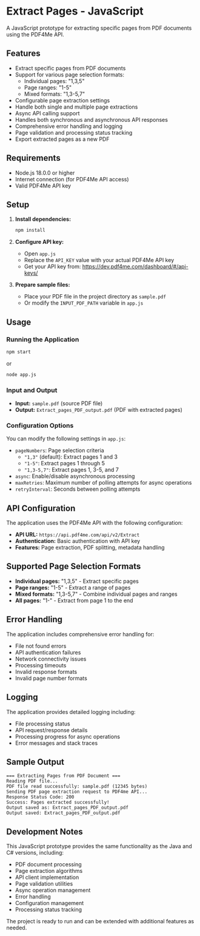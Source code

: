# Extract Pages - JavaScript

A JavaScript prototype for extracting specific pages from PDF documents using the PDF4Me API.

## Features

- Extract specific pages from PDF documents
- Support for various page selection formats:
  - Individual pages: "1,3,5"
  - Page ranges: "1-5"
  - Mixed formats: "1,3-5,7"
- Configurable page extraction settings
- Handle both single and multiple page extractions
- Async API calling support
- Handles both synchronous and asynchronous API responses
- Comprehensive error handling and logging
- Page validation and processing status tracking
- Export extracted pages as a new PDF

## Requirements

- Node.js 18.0.0 or higher
- Internet connection (for PDF4Me API access)
- Valid PDF4Me API key

## Setup

1. **Install dependencies:**
   ```bash
   npm install
   ```

2. **Configure API key:**
   - Open `app.js`
   - Replace the `API_KEY` value with your actual PDF4Me API key
   - Get your API key from: https://dev.pdf4me.com/dashboard/#/api-keys/

3. **Prepare sample files:**
   - Place your PDF file in the project directory as `sample.pdf`
   - Or modify the `INPUT_PDF_PATH` variable in `app.js`

## Usage

### Running the Application

```bash
npm start
```

or

```bash
node app.js
```

### Input and Output

- **Input:** `sample.pdf` (source PDF file)
- **Output:** `Extract_pages_PDF_output.pdf` (PDF with extracted pages)

### Configuration Options

You can modify the following settings in `app.js`:

- `pageNumbers`: Page selection criteria
  - `"1,3"` (default): Extract pages 1 and 3
  - `"1-5"`: Extract pages 1 through 5
  - `"1,3-5,7"`: Extract pages 1, 3-5, and 7
- `async`: Enable/disable asynchronous processing
- `maxRetries`: Maximum number of polling attempts for async operations
- `retryInterval`: Seconds between polling attempts

## API Configuration

The application uses the PDF4Me API with the following configuration:
- **API URL:** `https://api.pdf4me.com/api/v2/Extract`
- **Authentication:** Basic authentication with API key
- **Features:** Page extraction, PDF splitting, metadata handling

## Supported Page Selection Formats

- **Individual pages:** "1,3,5" - Extract specific pages
- **Page ranges:** "1-5" - Extract a range of pages
- **Mixed formats:** "1,3-5,7" - Combine individual pages and ranges
- **All pages:** "1-" - Extract from page 1 to the end

## Error Handling

The application includes comprehensive error handling for:
- File not found errors
- API authentication failures
- Network connectivity issues
- Processing timeouts
- Invalid response formats
- Invalid page number formats

## Logging

The application provides detailed logging including:
- File processing status
- API request/response details
- Processing progress for async operations
- Error messages and stack traces

## Sample Output

```
=== Extracting Pages from PDF Document ===
Reading PDF file...
PDF file read successfully: sample.pdf (12345 bytes)
Sending PDF page extraction request to PDF4me API...
Response Status Code: 200
Success: Pages extracted successfully!
Output saved as: Extract_pages_PDF_output.pdf
Output saved: Extract_pages_PDF_output.pdf
```

## Development Notes

This JavaScript prototype provides the same functionality as the Java and C# versions, including:
- PDF document processing
- Page extraction algorithms
- API client implementation
- Page validation utilities
- Async operation management
- Error handling
- Configuration management
- Processing status tracking

The project is ready to run and can be extended with additional features as needed. 
